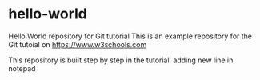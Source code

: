 # hello-world
Hello World repository for Git tutorial
This is an example repository for the Git tutoial on https://www.w3schools.com

This repository is built step by step in the tutorial.
adding new line in notepad